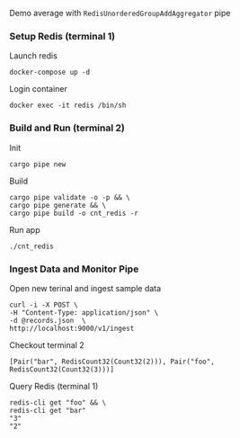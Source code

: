 Demo average with `RedisUnorderedGroupAddAggregator` pipe
### Setup Redis (terminal 1)
Launch redis
```
docker-compose up -d
```
Login container
```
docker exec -it redis /bin/sh
```
### Build and Run (terminal 2)
Init
```
cargo pipe new
```
Build
```
cargo pipe validate -o -p && \
cargo pipe generate && \
cargo pipe build -o cnt_redis -r
```
Run app
```
./cnt_redis
```
### Ingest Data and Monitor Pipe 
Open new terinal and ingest sample data
```
curl -i -X POST \
-H "Content-Type: application/json" \
-d @records.json  \
http://localhost:9000/v1/ingest
```
Checkout terminal 2
```
[Pair("bar", RedisCount32(Count32(2))), Pair("foo", RedisCount32(Count32(3)))]
```
Query Redis (terminal 1)
```
redis-cli get "foo" && \
redis-cli get "bar"
"3"
"2"
```